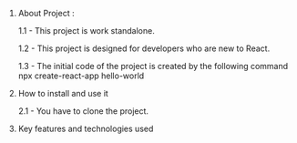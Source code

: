 
1) About Project :

      1.1 - This project is work standalone.
   
      1.2 - This project is designed for developers who are new to React.
   
      1.3 - The initial code of the project is created by the following command
            npx create-react-app hello-world 


2) How to install and use it

    2.1 - You have to clone the project.



3) Key features and technologies used

